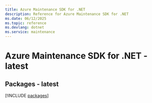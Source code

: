 ```yaml
---
title: Azure Maintenance SDK for .NET
description: Reference for Azure Maintenance SDK for .NET
ms.date: 06/12/2025
ms.topic: reference
ms.devlang: dotnet
ms.service: maintenance
---
```

# Azure Maintenance SDK for .NET - latest
## Packages - latest
[!INCLUDE [packages](maintenance-index.md)]